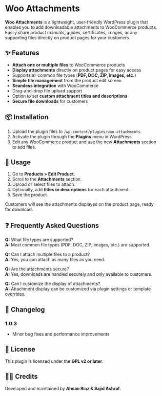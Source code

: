# Woo Attachments

**Woo Attachments** is a lightweight, user-friendly WordPress plugin that enables you to add downloadable attachments to WooCommerce products. Easily share product manuals, guides, certificates, images, or any supporting files directly on product pages for your customers.

## ✨ Features

- **Attach one or multiple files** to WooCommerce products  
- **Display attachments** directly on product pages for easy access  
- Supports all common file types (**PDF, DOC, ZIP, images, etc.**)  
- **Simple file management** from the product edit screen  
- **Seamless integration** with WooCommerce  
- Drag-and-drop file upload support  
- Option to set **custom attachment titles and descriptions**  
- **Secure file downloads** for customers  

## 📦 Installation

1. Upload the plugin files to `/wp-content/plugins/woo-attachments`.  
2. Activate the plugin through the **Plugins** menu in WordPress.  
3. Edit any WooCommerce product and use the new **Attachments** section to add files.  

## 🚀 Usage

1. Go to **Products > Edit Product**.  
2. Scroll to the **Attachments** section.  
3. Upload or select files to attach.  
4. Optionally, add **titles or descriptions** for each attachment.  
5. Save the product.  

Customers will see the attachments displayed on the product page, ready for download.  

## ❓ Frequently Asked Questions

**Q:** What file types are supported?  
**A:** Most common file types (PDF, DOC, ZIP, images, etc.) are supported.  

**Q:** Can I attach multiple files to a product?  
**A:** Yes, you can attach as many files as you need.  

**Q:** Are the attachments secure?  
**A:** Yes, downloads are handled securely and only available to customers.  

**Q:** Can I customize the display of attachments?  
**A:** Attachment display can be customized via plugin settings or template overrides.  

## 📝 Changelog

### 1.0.3  
- Minor bug fixes and performance improvements  

## 📄 License

This plugin is licensed under the **GPL v2 or later**.  

## 👨‍💻 Credits

Developed and maintained by **Ahsan Riaz & Sajid Ashraf**.  

